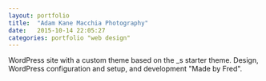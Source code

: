 ```yaml
---
layout: portfolio
title:  "Adam Kane Macchia Photography"
date:   2015-10-14 22:05:27
categories: portfolio "web design"
---
```

WordPress site with a custom theme based on the _s starter theme. Design, WordPress configuration and setup, and development "Made by Fred".